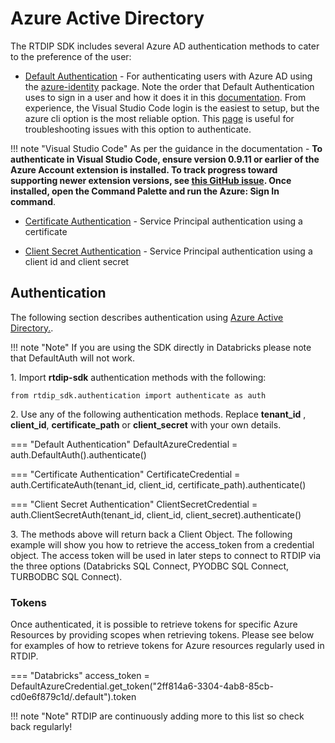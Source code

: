 # Azure Active Directory

The RTDIP SDK includes several Azure AD authentication methods to cater to the preference of the user:

* [Default Authentication](../code-reference/authentication/azure.md) - For authenticating users with Azure AD using the [azure-identity](https://docs.microsoft.com/en-us/python/api/azure-identity/azure.identity.defaultazurecredential?view=azure-python) package. Note the order that Default Authentication uses to sign in a user and how it does it in this [documentation](https://azuresdkdocs.blob.core.windows.net/$web/python/azure-identity/1.10.0b1/index.html). From experience, the Visual Studio Code login is the easiest to setup, but the azure cli option is the most reliable option. This [page](https://github.com/Azure/azure-sdk-for-python/blob/main/sdk/identity/azure-identity/TROUBLESHOOTING.md#troubleshooting-default-azure-credential-authentication-issues) is useful for troubleshooting issues with this option to authenticate.

!!! note "Visual Studio Code"
    As per the guidance in the documentation - **To authenticate in Visual Studio Code, ensure version 0.9.11 or earlier of the Azure Account extension is installed. To track progress toward supporting newer extension versions, see [this GitHub issue](https://github.com/Azure/azure-sdk-for-net/issues/27263). Once installed, open the Command Palette and run the Azure: Sign In command**.


* [Certificate Authentication](../code-reference/authentication/azure.md) - Service Principal authentication using a certificate

* [Client Secret Authentication](../code-reference/authentication/azure.md) - Service Principal authentication using a client id and client secret

## Authentication

<!-- --8<-- [start:azuread] -->

The following section describes authentication using [Azure Active Directory.](https://www.rtdip.io/sdk/code-reference/authentication/azure/).

!!! note "Note"
       If you are using the SDK directly in Databricks please note that DefaultAuth will not work.

1\. Import **rtdip-sdk** authentication methods with the following:

    from rtdip_sdk.authentication import authenticate as auth

2\. Use any of the following authentication methods. Replace **tenant_id** , **client_id**, **certificate_path** or **client_secret** with your own details.

=== "Default Authentication"
        DefaultAzureCredential = auth.DefaultAuth().authenticate()
    
=== "Certificate Authentication"
        CertificateCredential = auth.CertificateAuth(tenant_id, client_id, certificate_path).authenticate()

=== "Client Secret Authentication"
        ClientSecretCredential = auth.ClientSecretAuth(tenant_id, client_id, client_secret).authenticate()

3\. The methods above will return back a Client Object. The following example will show you how to retrieve the access_token from a credential object. The access token will be used in later steps to connect to RTDIP via the three options (Databricks SQL Connect, PYODBC SQL Connect, TURBODBC SQL Connect).
    
### Tokens

Once authenticated, it is possible to retrieve tokens for specific Azure Resources by providing scopes when retrieving tokens. Please see below for examples of how to retrieve tokens for Azure resources regularly used in RTDIP.

=== "Databricks"
        access_token = DefaultAzureCredential.get_token("2ff814a6-3304-4ab8-85cb-cd0e6f879c1d/.default").token

<!-- --8<-- [end:azuread] -->

!!! note "Note"
    RTDIP are continuously adding more to this list so check back regularly!

